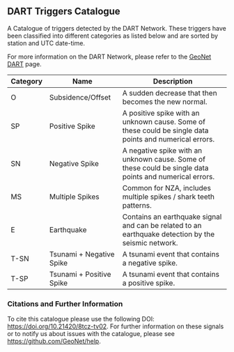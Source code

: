 ## DART Triggers Catalogue

A Catalogue of triggers detected by the DART Network. These triggers have been classified into different categories as listed below and are sorted by station and UTC date-time.

For more information on the DART Network, please refer to the [GeoNet DART](https://www.geonet.org.nz/tsunami/dart) page.

| Category | Name | Description |
| -------- | ---- | ----------- |
| O | Subsidence/Offset | A sudden decrease that then becomes the new normal. |
| SP | Positive Spike | A positive spike with an unknown cause. Some of these could be single data points and numerical errors. |
| SN | Negative Spike | A negative spike with an unknown cause. Some of these could be single data points and numerical errors. |
| MS | Multiple Spikes | Common for NZA, includes multiple spikes / shark teeth patterns. |
| E | Earthquake | Contains an earthquake signal and can be related to an earthquake detection by the seismic network. |
| T-SN | Tsunami + Negative Spike | A tsunami event that contains a negative spike. |
| T-SP | Tsunami + Positive Spike | A tsunami event that contains a positive spike. |


### Citations and Further Information

To cite this catalogue please use the following DOI: https://doi.org/10.21420/8tcz-tv02. For further information on these signals or to notify us about issues with the catalogue, please see https://github.com/GeoNet/help.
